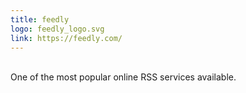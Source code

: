 ```yaml
---
title: feedly
logo: feedly_logo.svg
link: https://feedly.com/
---
```

<br>One of the most popular online RSS services available.